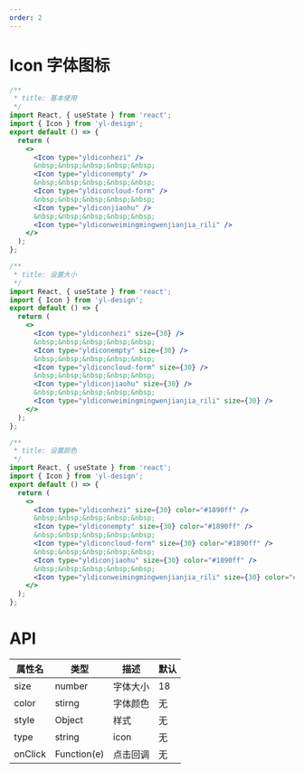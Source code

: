 ```yaml
---
order: 2
---
```


# Icon 字体图标

```jsx
/**
 * title: 基本使用
 */
import React, { useState } from 'react';
import { Icon } from 'yl-design';
export default () => {
  return (
    <>
      <Icon type="yldiconhezi" />
      &nbsp;&nbsp;&nbsp;&nbsp;&nbsp;
      <Icon type="yldiconempty" />
      &nbsp;&nbsp;&nbsp;&nbsp;&nbsp;
      <Icon type="yldiconcloud-form" />
      &nbsp;&nbsp;&nbsp;&nbsp;&nbsp;
      <Icon type="yldiconjiaohu" />
      &nbsp;&nbsp;&nbsp;&nbsp;&nbsp;
      <Icon type="yldiconweimingmingwenjianjia_rili" />
    </>
  );
};
```

```jsx
/**
 * title: 设置大小
 */
import React, { useState } from 'react';
import { Icon } from 'yl-design';
export default () => {
  return (
    <>
      <Icon type="yldiconhezi" size={30} />
      &nbsp;&nbsp;&nbsp;&nbsp;&nbsp;
      <Icon type="yldiconempty" size={30} />
      &nbsp;&nbsp;&nbsp;&nbsp;&nbsp;
      <Icon type="yldiconcloud-form" size={30} />
      &nbsp;&nbsp;&nbsp;&nbsp;&nbsp;
      <Icon type="yldiconjiaohu" size={30} />
      &nbsp;&nbsp;&nbsp;&nbsp;&nbsp;
      <Icon type="yldiconweimingmingwenjianjia_rili" size={30} />
    </>
  );
};
```

```jsx
/**
 * title: 设置颜色
 */
import React, { useState } from 'react';
import { Icon } from 'yl-design';
export default () => {
  return (
    <>
      <Icon type="yldiconhezi" size={30} color="#1890ff" />
      &nbsp;&nbsp;&nbsp;&nbsp;&nbsp;
      <Icon type="yldiconempty" size={30} color="#1890ff" />
      &nbsp;&nbsp;&nbsp;&nbsp;&nbsp;
      <Icon type="yldiconcloud-form" size={30} color="#1890ff" />
      &nbsp;&nbsp;&nbsp;&nbsp;&nbsp;
      <Icon type="yldiconjiaohu" size={30} color="#1890ff" />
      &nbsp;&nbsp;&nbsp;&nbsp;&nbsp;
      <Icon type="yldiconweimingmingwenjianjia_rili" size={30} color="#1890ff" />
    </>
  );
};
```

# API

| **属性名** | **类型**    | **描述** | **默认** |
| ---------- | ----------- | -------- | -------- |
| size       | number      | 字体大小 | 18       |
| color      | stirng      | 字体颜色 | 无       |
| style      | Object      | 样式     | 无       |
| type       | string      | icon     | 无       |
| onClick    | Function(e) | 点击回调 | 无       |
